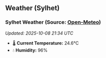 ## Weather (Sylhet)

<!-- WEATHER-START -->
### Sylhet Weather (Source: [Open-Meteo](https://open-meteo.com))
_Updated: 2025-10-08 21:34 UTC_
* 🌡️ **Current Temperature:** 24.6°C
* 💧 **Humidity:** 96%
<!-- WEATHER-END -->




























